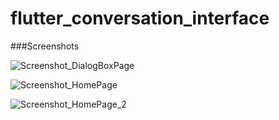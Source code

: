 # flutter_conversation_interface
###Screenshots

![Screenshot_DialogBoxPage](https://user-images.githubusercontent.com/53268025/173193345-bbe875a5-429a-4169-be9f-98722432b5d3.jpeg)

![Screenshot_HomePage](https://user-images.githubusercontent.com/53268025/173193362-ebb83b99-76e8-4f45-bdd0-41200bdeec60.jpeg)

![Screenshot_HomePage_2](https://user-images.githubusercontent.com/53268025/173193366-d7712dfe-f174-43fc-85f8-610996eeb6d0.jpeg)
